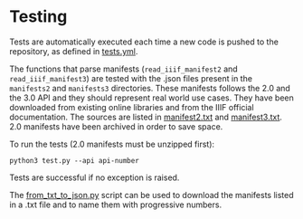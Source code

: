 # Testing

Tests are automatically executed each time a new code is pushed to the repository, as defined in [tests.yml](/.github/workflows/tests.yml).

The functions that parse manifests (`read_iiif_manifest2` and `read_iiif_manifest3`) are tested with the .json files present in the `manifests2` and `manifests3` directories. These manifests follows the 2.0 and the 3.0 API and they should represent real world use cases. They have been downloaded from existing online libraries and from the IIIF official documentation. The sources are listed in [manifest2.txt](manifests2/manifests2.txt) and [manifest3.txt](manifests3/manifests3.txt). 2.0 manifests have been archived in order to save space.

To run the tests (2.0 manifests must be unzipped first):

```
python3 test.py --api api-number
```

Tests are successful if no exception is raised.

The [from_txt_to_json.py](from_txt_to_json.py) script can be used to download the manifests listed in a .txt file and to name them with progressive numbers.
